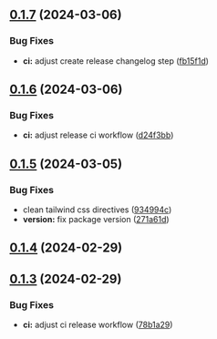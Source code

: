 ## [0.1.7](https://github.com/alancleyton/awesome-ui/compare/v0.1.6...v0.1.7) (2024-03-06)


### Bug Fixes

* **ci:** adjust create release changelog step ([fb15f1d](https://github.com/alancleyton/awesome-ui/commit/fb15f1d2583dd818d8cfea732c2b06627165f9d4))



## [0.1.6](https://github.com/alancleyton/awesome-ui/compare/v0.1.5...v0.1.6) (2024-03-06)


### Bug Fixes

* **ci:** adjust release ci workflow ([d24f3bb](https://github.com/alancleyton/awesome-ui/commit/d24f3bb53da9ec387724d6fc87302480bded3b49))



## [0.1.5](https://github.com/alancleyton/awesome-ui/compare/v0.1.4...v0.1.5) (2024-03-05)


### Bug Fixes

* clean tailwind css directives ([934994c](https://github.com/alancleyton/awesome-ui/commit/934994c6215c1c034174bd38ab2775b13b6f8f4b))
* **version:** fix package version ([271a61d](https://github.com/alancleyton/awesome-ui/commit/271a61de4bd5d7f693c8dda750b9b289cf4c8712))



## [0.1.4](https://github.com/alancleyton/awesome-ui/compare/v0.1.3...v0.1.4) (2024-02-29)



## [0.1.3](https://github.com/alancleyton/awesome-ui/compare/v0.1.2...v0.1.3) (2024-02-29)


### Bug Fixes

* **ci:** adjust ci release workflow ([78b1a29](https://github.com/alancleyton/awesome-ui/commit/78b1a29e87a8c9015d032fd9d2bc24abbbf422f8))



